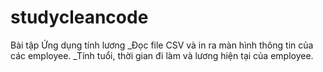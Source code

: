 # studycleancode

Bài tập Ứng dụng tính lương
_Đọc file CSV và in ra màn hình thông tin của các employee.
_Tính tuổi, thời gian đi làm và lương hiện tại của employee.
